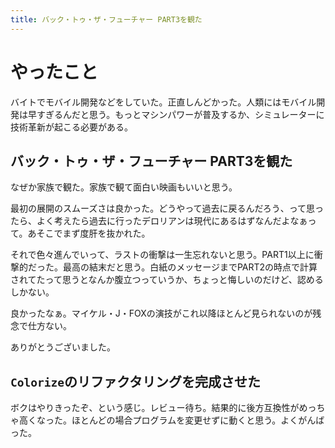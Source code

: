 ```yaml
---
title: バック・トゥ・ザ・フューチャー PART3を観た
---
```


# やったこと

バイトでモバイル開発などをしていた。正直しんどかった。人類にはモバイル開発は早すぎるんだと思う。もっとマシンパワーが普及するか、シミュレーターに技術革新が起こる必要がある。

## バック・トゥ・ザ・フューチャー PART3を観た

なぜか家族で観た。家族で観て面白い映画もいいと思う。

最初の展開のスムーズさは良かった。どうやって過去に戻るんだろう、って思ったら、よく考えたら過去に行ったデロリアンは現代にあるはずなんだよなぁって。あそこでまず度肝を抜かれた。

それで色々進んでいって、ラストの衝撃は一生忘れないと思う。PART1以上に衝撃的だった。最高の結末だと思う。白紙のメッセージまでPART2の時点で計算されてたって思うとなんか腹立つっていうか、ちょっと悔しいのだけど、認めるしかない。

良かったなぁ。マイケル・J・FOXの演技がこれ以降ほとんど見られないのが残念で仕方ない。

ありがとうございました。

## `Colorize`のリファクタリングを完成させた

ボクはやりきったぞ、という感じ。レビュー待ち。結果的に後方互換性がめっちゃ高くなった。ほとんどの場合プログラムを変更せずに動くと思う。よくがんばった。
